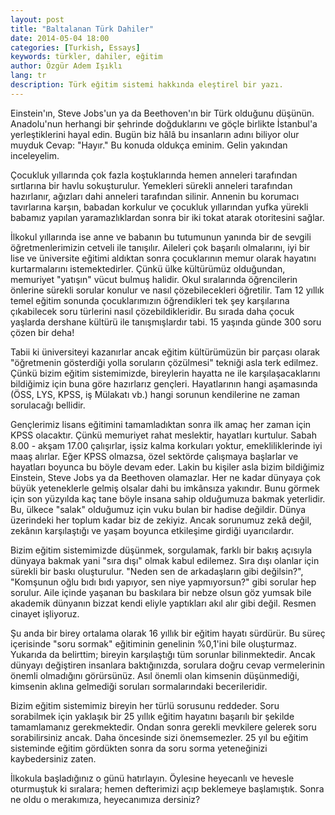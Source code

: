 ```yaml
---
layout: post
title: "Baltalanan Türk Dahiler"
date: 2014-05-04 18:00
categories: [Turkish, Essays]
keywords: türkler, dahiler, eğitim
author: Özgür Adem Işıklı
lang: tr
description: Türk eğitim sistemi hakkında eleştirel bir yazı.
---
```


Einstein'ın, Steve Jobs'un ya da Beethoven'ın bir Türk olduğunu düşünün. Anadolu'nun herhangi bir şehrinde doğduklarını ve göçle birlikte İstanbul'a yerleştiklerini hayal edin. Bugün biz hâlâ bu insanların adını biliyor olur muyduk Cevap: "Hayır." Bu konuda oldukça eminim. Gelin yakından inceleyelim.

Çocukluk yıllarında çok fazla koştuklarında hemen anneleri tarafından sırtlarına bir havlu sokuşturulur. Yemekleri sürekli anneleri tarafından hazırlanır, ağızları dahi anneleri tarafından silinir. Annenin bu korumacı tavırlarına karşın, babadan korkulur ve çocukluk yıllarından yufka yürekli babamız yapılan yaramazlıklardan sonra bir iki tokat atarak otoritesini sağlar.

İlkokul yıllarında ise anne ve babanın bu tutumunun yanında bir de sevgili öğretmenlerimizin cetveli ile tanışılır. Aileleri çok başarılı olmalarını, iyi bir lise ve üniversite eğitimi aldıktan sonra çocuklarının memur olarak hayatını kurtarmalarını istemektedirler. Çünkü ülke kültürümüz olduğundan, memuriyet "yatışın" vücut bulmuş halidir. Okul sıralarında öğrencilerin önlerine sürekli sorular konulur ve nasıl çözebilecekleri öğretilir. Tam 12 yıllık temel eğitim sonunda çocuklarımızın öğrendikleri tek şey karşılarına çıkabilecek soru türlerini nasıl çözebildikleridir. Bu sırada daha çocuk yaşlarda dershane kültürü ile tanışmışlardır tabi. 15 yaşında günde 300 soru çözen bir deha!

Tabii ki üniversiteyi kazanırlar ancak eğitim kültürümüzün bir parçası olarak "öğretmenin gösterdiği yolla soruların çözülmesi" tekniği asla terk edilmez. Çünkü bizim eğitim sistemimizde, bireylerin hayatta ne ile karşılaşacaklarını bildiğimiz için buna göre hazırlarız gençleri. Hayatlarının hangi aşamasında (ÖSS, LYS, KPSS, iş Mülakatı vb.) hangi sorunun kendilerine ne zaman sorulacağı bellidir.

Gençlerimiz lisans eğitimini tamamladıktan sonra ilk amaç her zaman için KPSS olacaktır. Çünkü memuriyet rahat meslektir, hayatları kurtulur. Sabah 8.00 - akşam 17.00 çalışırlar, işsiz kalma korkuları yoktur, emekliliklerinde iyi maaş alırlar. Eğer KPSS olmazsa, özel sektörde çalışmaya başlarlar ve hayatları boyunca bu böyle devam eder. Lakin bu kişiler asla bizim bildiğimiz Einstein, Steve Jobs ya da Beethoven olamazlar. Her ne kadar dünyaya çok büyük yeteneklerle gelmiş olsalar dahi bu imkânsıza yakındır. Bunu görmek için son yüzyılda kaç tane böyle insana sahip olduğumuza bakmak yeterlidir. Bu, ülkece "salak" olduğumuz için vuku bulan bir hadise değildir. Dünya üzerindeki her toplum kadar biz de zekiyiz. Ancak sorunumuz zekâ değil, zekânın karşılaştığı ve yaşam boyunca etkileşime girdiği uyarıcılardır.

Bizim eğitim sistemimizde düşünmek, sorgulamak, farklı bir bakış açısıyla dünyaya bakmak yani "sıra dışı" olmak kabul edilemez. Sıra dışı olanlar için sürekli bir baskı oluşturulur. "Neden sen de arkadaşların gibi değilsin?", "Komşunun oğlu bıdı bıdı yapıyor, sen niye yapmıyorsun?" gibi sorular hep sorulur. Aile içinde yaşanan bu baskılara bir nebze olsun göz yumsak bile akademik dünyanın bizzat kendi eliyle yaptıkları akıl alır gibi değil. Resmen cinayet işliyoruz.

Şu anda bir birey ortalama olarak 16 yıllık bir eğitim hayatı sürdürür. Bu süreç içerisinde "soru sormak" eğitiminin genelinin %0,1'ini bile oluşturmaz. Yukarıda da belirttim; bireyin karşılaştığı tüm sorunlar bilinmektedir. Ancak dünyayı değiştiren insanlara baktığınızda, sorulara doğru cevap vermelerinin önemli olmadığını görürsünüz. Asıl önemli olan kimsenin düşünmediği, kimsenin aklına gelmediği soruları sormalarındaki becerileridir.

Bizim eğitim sistemimiz bireyin her türlü sorusunu reddeder. Soru sorabilmek için yaklaşık bir 25 yıllık eğitim hayatını başarılı bir şekilde tamamlamanız gerekmektedir. Ondan sonra gerekli mevkilere gelerek soru sorabilirsiniz ancak. Daha öncesinde sizi önemsemezler. 25 yıl bu eğitim sisteminde eğitim gördükten sonra da soru sorma yeteneğinizi kaybedersiniz zaten.

İlkokula başladığınız o günü hatırlayın. Öylesine heyecanlı ve hevesle oturmuştuk ki sıralara; hemen defterimizi açıp beklemeye başlamıştık. Sonra ne oldu o merakımıza, heyecanımıza dersiniz?
